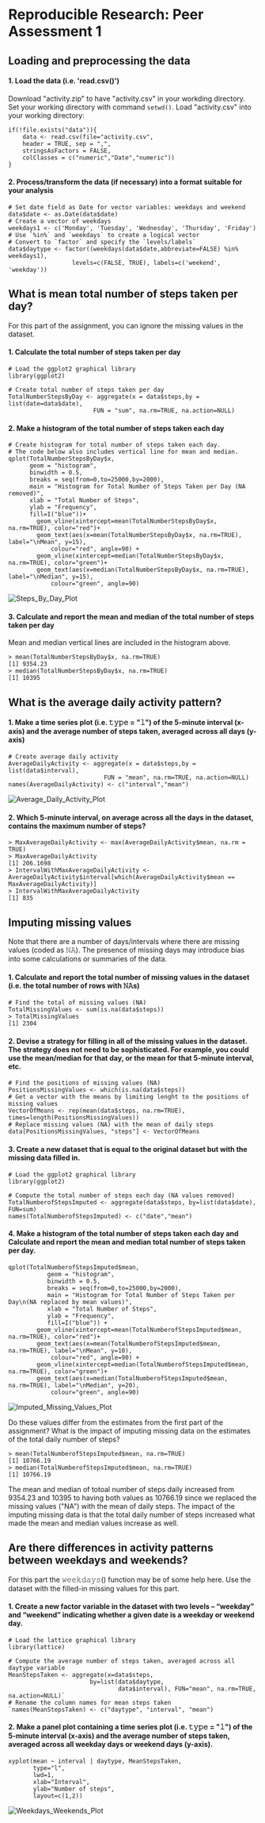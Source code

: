 # Reproducible Research: Peer Assessment 1


## Loading and preprocessing the data

#### 1. Load the data (i.e. 'read.csv()')

Download "activity.zip" to have "activity.csv" in your workding directory. 
Set your working directory with command `setwd()`.
Load "activity.csv" into your working directory:
```
if(!file.exists("data")){
    data <- read.csv(file="activity.csv",
    header = TRUE, sep = ",",
    stringsAsFactors = FALSE,
    colClasses = c("numeric","Date","numeric"))
}
```

#### 2. Process/transform the data (if necessary) into a format suitable for your analysis
```
# Set date field as Date for vector variables: weekdays and weekend 
data$date <- as.Date(data$date)
# Create a vector of weekdays
weekdays1 <- c('Monday', 'Tuesday', 'Wednesday', 'Thursday', 'Friday')
# Use `%in%` and `weekdays` to create a logical vector
# Convert to `factor` and specify the `levels/labels`
data$daytype <- factor((weekdays(data$date,abbreviate=FALSE) %in% weekdays1), 
                  levels=c(FALSE, TRUE), labels=c('weekend', 'weekday'))
```

## What is mean total number of steps taken per day?

For this part of the assignment, you can ignore the missing values in the dataset.

#### 1. Calculate the total number of steps taken per day
```
# Load the ggplot2 graphical library
library(ggplot2)

# Create total number of steps taken per day
TotalNumberStepsByDay <- aggregate(x = data$steps,by = list(date=data$date), 
                        FUN = "sum", na.rm=TRUE, na.action=NULL)
```
                        
#### 2. Make a histogram of the total number of steps taken each day
```
# Create histogram for total number of steps taken each day. 
# The code below also includes vertical line for mean and median.
qplot(TotalNumberStepsByDay$x,
      geom = "histogram",
      binwidth = 0.5,
      breaks = seq(from=0,to=25000,by=2000),
      main = "Histogram for Total Number of Steps Taken per Day (NA removed)", 
      xlab = "Total Number of Steps",  
      ylab = "Frequency",
      fill=I("blue"))+
        geom_vline(xintercept=mean(TotalNumberStepsByDay$x, na.rm=TRUE), color="red")+
        geom_text(aes(x=mean(TotalNumberStepsByDay$x, na.rm=TRUE), label="\nMean", y=15), 
            colour="red", angle=90) +
        geom_vline(xintercept=median(TotalNumberStepsByDay$x, na.rm=TRUE), color="green")+
        geom_text(aes(x=median(TotalNumberStepsByDay$x, na.rm=TRUE), label="\nMedian", y=15), 
            colour="green", angle=90)
```

![Steps_By_Day_Plot](./instructions_fig/Steps_By_Day_Plot.png) 

#### 3. Calculate and report the mean and median of the total number of steps taken per day
Mean and median vertical lines are included in the histogram above. 
```
> mean(TotalNumberStepsByDay$x, na.rm=TRUE)
[1] 9354.23
> median(TotalNumberStepsByDay$x, na.rm=TRUE)
[1] 10395
```

## What is the average daily activity pattern?

#### 1. Make a time series plot (i.e. 𝚝𝚢𝚙𝚎 = "𝚕") of the 5-minute interval (x-axis) and the average number of steps taken, averaged across all days (y-axis)
```
# Create average daily activity
AverageDailyActivity <- aggregate(x = data$steps,by = list(data$interval), 
                           FUN = "mean", na.rm=TRUE, na.action=NULL)
names(AverageDailyActivity) <- c("interval","mean")
```
![Average_Daily_Activity_Plot](./instructions_fig/Average_Daily_Activity_Plot.png) 

#### 2. Which 5-minute interval, on average across all the days in the dataset, contains the maximum number of steps?
```
> MaxAverageDailyActivity <- max(AverageDailyActivity$mean, na.rm = TRUE)
> MaxAverageDailyActivity
[1] 206.1698
> IntervalWithMaxAverageDailyActivity <- 
AverageDailyActivity$interval[which(AverageDailyActivity$mean == MaxAverageDailyActivity)]
> IntervalWithMaxAverageDailyActivity
[1] 835
```

## Imputing missing values

Note that there are a number of days/intervals where there are missing values (coded as 𝙽𝙰). The presence of missing days may introduce bias into some calculations or summaries of the data.

#### 1. Calculate and report the total number of missing values in the dataset (i.e. the total number of rows with 𝙽𝙰s)
```
# Find the total of missing values (NA)
TotalMissingValues <- sum(is.na(data$steps))
> TotalMissingValues
[1] 2304
```

#### 2. Devise a strategy for filling in all of the missing values in the dataset. The strategy does not need to be sophisticated. For example, you could use the mean/median for that day, or the mean for that 5-minute interval, etc.
```
# Find the positions of missing values (NA)
PositionsMissingValues <- which(is.na(data$steps))
# Get a vector with the means by limiting lenght to the positions of missing values
VectorOfMeans <- rep(mean(data$steps, na.rm=TRUE), times=length(PositionsMissingValues))
# Replace missing values (NA) with the mean of daily steps
data[PositionsMissingValues, "steps"] <- VectorOfMeans
```

#### 3. Create a new dataset that is equal to the original dataset but with the missing data filled in.
```
# Load the ggplot2 graphical library
library(ggplot2)

# Compute the total number of steps each day (NA values removed)
TotalNumberofStepsImputed <- aggregate(data$steps, by=list(data$date), FUN=sum)
names(TotalNumberofStepsImputed) <- c("date","mean")
```

#### 4. Make a histogram of the total number of steps taken each day and Calculate and report the mean and median total number of steps taken per day. 
```
qplot(TotalNumberofStepsImputed$mean,
           geom = "histogram",
           binwidth = 0.5,
           breaks = seq(from=0,to=25000,by=2000),
           main = "Histogram for Total Number of Steps Taken per Day\n(NA replaced by mean values)", 
           xlab = "Total Number of Steps",  
           ylab = "Frequency",
           fill=I("blue")) +
        geom_vline(xintercept=mean(TotalNumberofStepsImputed$mean, na.rm=TRUE), color="red")+
        geom_text(aes(x=mean(TotalNumberofStepsImputed$mean, na.rm=TRUE), label="\nMean", y=10), 
            colour="red", angle=90) +
        geom_vline(xintercept=median(TotalNumberofStepsImputed$mean, na.rm=TRUE), color="green")+
        geom_text(aes(x=median(TotalNumberofStepsImputed$mean, na.rm=TRUE), label="\nMedian", y=20), 
            colour="green", angle=90)
```
        
![Imputed_Missing_Values_Plot](./instructions_fig/Imputed_Missing_Values_Plot.png) 

Do these values differ from the estimates from the first part of the assignment? What is the impact of imputing missing data on the estimates of the total daily number of steps?
```
> mean(TotalNumberofStepsImputed$mean, na.rm=TRUE)
[1] 10766.19
> median(TotalNumberofStepsImputed$mean, na.rm=TRUE)
[1] 10766.19
```
The mean and median of totoal number of steps daily increased from 9354.23 and 10395 to having both values as 10766.19 since we replaced the missing values ("NA") with the mean of daily steps. The impact of the imputing missing data is that the total daily number of steps increased what made the mean and median values increase as well. 

## Are there differences in activity patterns between weekdays and weekends?

For this part the 𝚠𝚎𝚎𝚔𝚍𝚊𝚢𝚜() function may be of some help here. Use the dataset with the filled-in missing values for this part.

#### 1. Create a new factor variable in the dataset with two levels – “weekday” and “weekend” indicating whether a given date is a weekday or weekend day.
```
# Load the lattice graphical library
library(lattice)

# Compute the average number of steps taken, averaged across all daytype variable
MeanStepsTaken <- aggregate(x=data$steps, 
                       by=list(data$daytype,
                               data$interval), FUN="mean", na.rm=TRUE, na.action=NULL)`  
# Rename the column names for mean steps taken
`names(MeanStepsTaken) <- c("daytype", "interval", "mean")
```

#### 2. Make a panel plot containing a time series plot (i.e. 𝚝𝚢𝚙𝚎 = "𝚕") of the 5-minute interval (x-axis) and the average number of steps taken, averaged across all weekday days or weekend days (y-axis). 
```
xyplot(mean ~ interval | daytype, MeanStepsTaken, 
       type="l", 
       lwd=1, 
       xlab="Interval", 
       ylab="Number of steps", 
       layout=c(1,2))
```
![Weekdays_Weekends_Plot](./instructions_fig/Weekdays_Weekends_Plot.png) 
